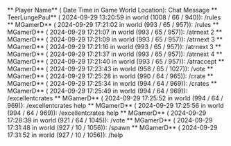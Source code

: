 ** Player Name** ( Date  Time in  Game World Location):  Chat Message
** TeerLungePaul** ( 2024-09-29  13:20:59 in  world (1008 / 66 / 940)): /rules
** MGamerD** ( 2024-09-29  17:21:02 in  world (993 / 65 / 957)): /rules
** MGamerD** ( 2024-09-29  17:21:07 in  world (993 / 65 / 957)): /atrnext 2
** MGamerD** ( 2024-09-29  17:21:09 in  world (993 / 65 / 957)): /atrnext 3
** MGamerD** ( 2024-09-29  17:21:16 in  world (993 / 65 / 957)): /atrnext 3
** MGamerD** ( 2024-09-29  17:21:37 in  world (993 / 65 / 957)): /atrnext 4
** MGamerD** ( 2024-09-29  17:21:40 in  world (993 / 65 / 957)): /atraccept
** MGamerD** ( 2024-09-29  17:23:43 in  world (958 / 65 / 1027)): /vote
** MGamerD** ( 2024-09-29  17:25:28 in  world (990 / 64 / 965)): /crate
** MGamerD** ( 2024-09-29  17:25:34 in  world (994 / 64 / 969)): /crates
** MGamerD** ( 2024-09-29  17:25:49 in  world (994 / 64 / 969)): /excellentcrates
** MGamerD** ( 2024-09-29  17:25:52 in  world (994 / 64 / 969)): /excellentcrates help
** MGamerD** ( 2024-09-29  17:25:56 in  world (994 / 64 / 969)): /excellentcrates help
** MGamerD** ( 2024-09-29  17:28:39 in  world (921 / 64 / 1045)): /vote
** MGamerD** ( 2024-09-29  17:31:48 in  world (927 / 10 / 1056)): /spawn
** MGamerD** ( 2024-09-29  17:31:52 in  world (927 / 10 / 1056)): /help
